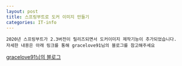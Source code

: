 ```yaml
---
layout: post
title: 스프링부트로 도커 이미지 만들기
categories: IT-info
---
```

```
2020년 스프링부트가 2.3버전이 릴리즈되면서 도커이미지 제작기능이 추가되었습니다.
자세한 내용은 아래 링크를 통해 gracelove91님의 블로그를 참고해주세요
```
[gracelove91님의 블로그](https://gracelove91.tistory.com/m/97?fbclid=IwAR3qJHStkHWaPrxVo1ofbZudAo_bsINzSLlyQn-JMYQZKbSNMm3mYRSWi3o)

